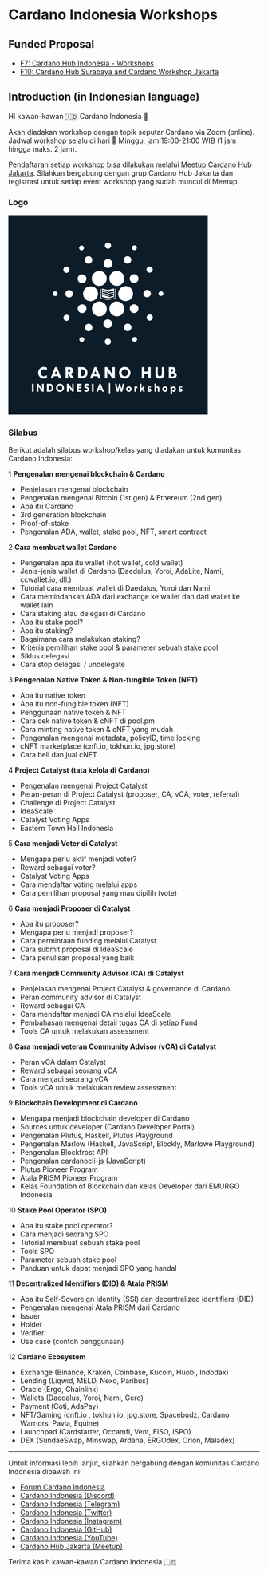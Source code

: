 # Cardano Indonesia Workshops

## Funded Proposal
- [F7: Cardano Hub Indonesia - Workshops](https://github.com/cardano-indonesia/cardano-indonesia-workshops/issues/15)
- [F10: Cardano Hub Surabaya and Cardano Workshop Jakarta](https://cardano.ideascale.com/c/idea/107110)

## Introduction (in Indonesian language)

Hi kawan-kawan 🇮🇩 Cardano Indonesia 👋

Akan diadakan workshop dengan topik seputar Cardano via Zoom (online). Jadwal workshop selalu di hari :calendar: Minggu, jam 19:00-21:00 WIB (1 jam hingga maks. 2 jam).

Pendaftaran setiap workshop bisa dilakukan melalui [Meetup Cardano Hub Jakarta](https://www.meetup.com/Cardano-Blockchain-Jakarta/). Silahkan bergabung dengan grup Cardano Hub Jakarta dan registrasi untuk setiap event workshop yang sudah muncul di Meetup.

### Logo
<img src="https://github.com/cardano-indonesia/cardano-indonesia-workshops/blob/main/assets/cardanoIndonesiaWorkshopsLogo.png" width="400" height="400" alt="Cardano Indonesia Workshops"/>

### Silabus

Berikut adalah silabus workshop/kelas yang diadakan untuk komunitas Cardano Indonesia:

1 **Pengenalan mengenai blockchain & Cardano**
  * Penjelasan mengenai blockchain
  * Pengenalan mengenai Bitcoin (1st gen) & Ethereum (2nd gen)
  * Apa itu Cardano
  * 3rd generation blockchain
  * Proof-of-stake
  * Pengenalan ADA, wallet, stake pool, NFT, smart contract

2 **Cara membuat wallet Cardano**
  * Pengenalan apa itu wallet (hot wallet, cold wallet)
  * Jenis-jenis wallet di Cardano (Daedalus, Yoroi, AdaLite, Nami, ccwallet.io, dll.)
  * Tutorial cara membuat wallet di Daedalus, Yoroi dan Nami
  * Cara memindahkan ADA dari exchange ke wallet dan dari wallet ke wallet lain
  * Cara staking atau delegasi di Cardano
  * Apa itu stake pool?
  * Apa itu staking?
  * Bagaimana cara melakukan staking?
  * Kriteria pemilihan stake pool & parameter sebuah stake pool
  * Siklus delegasi
  * Cara stop delegasi / undelegate 

3 **Pengenalan Native Token & Non-fungible Token (NFT)**
  * Apa itu native token
  * Apa itu non-fungible token (NFT)
  * Penggunaan native token & NFT
  * Cara cek native token & cNFT di pool.pm
  * Cara minting native token & cNFT yang mudah
  * Pengenalan mengenai metadata, policyID, time locking
  * cNFT marketplace (cnft.io, tokhun.io, jpg.store)
  * Cara beli dan jual cNFT

4 **Project Catalyst (tata kelola di Cardano)**
  * Pengenalan mengenai Project Catalyst
  * Peran-peran di Project Catalyst (proposer, CA, vCA, voter, referral)
  * Challenge di Project Catalyst
  * IdeaScale
  * Catalyst Voting Apps
  * Eastern Town Hall Indonesia

5 **Cara menjadi Voter di Catalyst**
  * Mengapa perlu aktif menjadi voter?
  * Reward sebagai voter?
  * Catalyst Voting Apps
  * Cara mendaftar voting melalui apps
  * Cara pemilihan proposal yang mau dipilih (vote)

6 **Cara menjadi Proposer di Catalyst**
  * Apa itu proposer?
  * Mengapa perlu menjadi proposer?
  * Cara permintaan funding melalui Catalyst
  * Cara submit proposal di IdeaScale
  * Cara penulisan proposal yang baik

7 **Cara menjadi Community Advisor (CA) di Catalyst**
  * Penjelasan mengenai Project Catalyst & governance di Cardano
  * Peran community advisor di Catalyst
  * Reward sebagai CA
  * Cara mendaftar menjadi CA melalui IdeaScale
  * Pembahasan mengenai detail tugas CA di setiap Fund
  * Tools CA untuk melakukan assessment

8 **Cara menjadi veteran Community Advisor (vCA) di Catalyst**
  * Peran vCA dalam Catalyst
  * Reward sebagai seorang vCA
  * Cara menjadi seorang vCA
  * Tools vCA untuk melakukan review assessment

9 **Blockchain Development di Cardano**
  * Mengapa menjadi blockchain developer di Cardano
  * Sources untuk developer (Cardano Developer Portal)
  * Pengenalan Plutus, Haskell, Plutus Playground
  * Pengenalan Marlow (Haskell, JavaScript, Blockly, Marlowe Playground)
  * Pengenalan Blockfrost API
  * Pengenalan cardanocli-js (JavaScript)
  * Plutus Pioneer Program
  * Atala PRISM Pioneer Program
  * Kelas Foundation of Blockchain dan kelas Developer dari EMURGO Indonesia

10 **Stake Pool Operator (SPO)**
  * Apa itu stake pool operator?
  * Cara menjadi seorang SPO
  * Tutorial membuat sebuah stake pool
  * Tools SPO
  * Parameter sebuah stake pool
  * Panduan untuk dapat menjadi SPO yang handal

11 **Decentralized Identifiers (DID) & Atala PRISM**
  * Apa itu Self-Sovereign Identity (SSI) dan decentralized identifiers (DID)
  * Pengenalan mengenai Atala PRISM dari Cardano
  * Issuer
  * Holder
  * Verifier
  * Use case (contoh penggunaan)

12 **Cardano Ecosystem**
  * Exchange (Binance, Kraken, Coinbase, Kucoin, Huobi, Indodax)
  * Lending (Liqwid, MELD, Nexo, Paribus)
  * Oracle (Ergo, Chainlink)
  * Wallets (Daedalus, Yoroi, Nami, Gero)
  * Payment (Coti, AdaPay)
  * NFT/Gaming (cnft.io , tokhun.io, jpg.store, Spacebudz, Cardano Warriors, Pavia, Equine)
  * Launchpad (Cardstarter, Occamfi, Vent, FISO, ISPO)
  * DEX (SundaeSwap, Minswap, Ardana, ERGOdex, Orion, Maladex)

---

Untuk informasi lebih lanjut, silahkan bergabung dengan komunitas Cardano Indonesia dibawah ini:

* [Forum Cardano Indonesia](https://forum.cardano.org/c/bahasa-indonesia/)
* [Cardano Indonesia (Discord)](https://discord.gg/KnXFJftmfn)
* [Cardano Indonesia (Telegram)](https://t.me/Cardano_Indonesia)
* [Cardano Indonesia (Twitter)](https://twitter.com/Cardano_ID)
* [Cardano Indonesia (Instagram)](https://www.instagram.com/cardanoindonesia/)
* [Cardano Indonesia (GitHub)](https://github.com/cardano-indonesia)
* [Cardano Indonesia (YouTube)](https://www.youtube.com/channel/UCskq7Po4Hkyvlv7dAcFuY8g)
* [Cardano Hub Jakarta (Meetup)](https://www.meetup.com/Cardano-Blockchain-Jakarta/)

Terima kasih kawan-kawan Cardano Indonesia 🇮🇩
